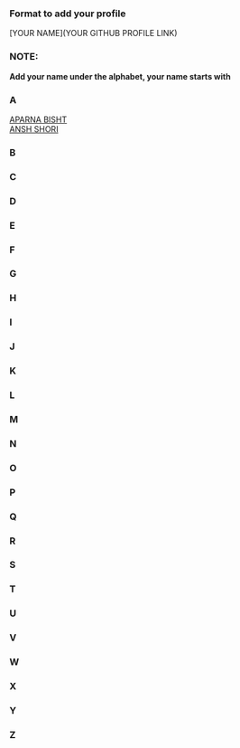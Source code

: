 ### Format to add your profile
[YOUR NAME](YOUR GITHUB PROFILE LINK)

### NOTE:
<b>Add your name under the alphabet, your name starts with</b> <br>

### A
[APARNA BISHT](https://github.com/bishtaparna) <br>
[ANSH SHORI](https://github.com/anshshori2002)



### B


### C



### D



### E



### F



### G



### H



### I



### J



### K



### L



### M



### N



### O



### P



### Q



### R



### S



### T



### U



### V



### W



### X



### Y



### Z



